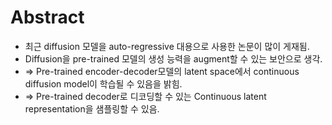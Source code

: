 # Abstract
- 최근 diffusion 모델을 auto-regressive 대용으로 사용한 논문이 많이 게재됨.
- Diffusion을 pre-trained 모델의 생성 능력을 augment할 수 있는 보안으로 생각.
- => Pre-trained encoder-decoder모델의 latent space에서 continuous diffusion model이 학습될 수 있음을 밝힘.
- => Pre-trained decoder로 디코딩할 수 있는 Continuous latent representation을 샘플링할 수 있음.
